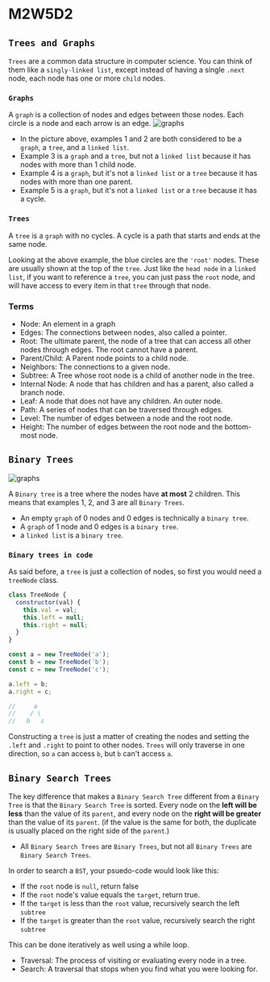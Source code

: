 # M2W5D2

## `Trees and Graphs`

`Trees` are a common data structure in computer science. You can think of them like a `singly-linked list`, except instead of having a single `.next` node, each node has one or more `child` nodes.

### `Graphs`

A `graph` is a collection of nodes and edges between those nodes. Each circle is a node and each arrow is an edge.
![graphs](https://raw.githubusercontent.com/appacademy/SWEO-Part-Time-Resources/2022-Jun-E/2-Module/5-week/2-day/graphs.png)


- In the picture above, examples 1 and 2 are both considered to be a `graph`, a `tree`, and a `linked list`.
- Example 3 is a `graph` and a `tree`, but not a `linked list` because it has nodes with more than 1 child node.
- Example 4 is a `graph`, but it's not a `linked list` or a `tree` because it has nodes with more than one parent.
- Example 5 is a `graph`, but it's not a `linked list` or a `tree` because it has a cycle.

### `Trees`

A `tree` is a `graph` with no cycles. A cycle is a path that starts and ends at the same node.

Looking at the above example, the blue circles are the `'root'` nodes. These are usually shown at the top of the `tree`. Just like the `head node` in a `linked list`, if you want to reference a `tree`, you can just pass the `root` node, and will have access to every item in that `tree` through that node.

### Terms

- Node: An element in a graph
- Edges: The connections between nodes, also called a pointer.
- Root: The ultimate parent, the node of a tree that can access all other nodes
  through edges. The root cannot have a parent.
- Parent/Child: A Parent node points to a child node.
- Neighbors: The connections to a given node.
- Subtree: A Tree whose root node is a child of another node in the tree.
- Internal Node: A node that has children and has a parent, also called a branch
  node.
- Leaf: A node that does not have any children. An outer node.
- Path: A series of nodes that can be traversed through edges.
- Level: The number of edges between a node and the root node.
- Height: The number of edges between the root node and the bottom-most node.


## `Binary Trees`

![graphs](https://raw.githubusercontent.com/appacademy/SWEO-Part-Time-Resources/2022-Jun-E/2-Module/5-week/2-day/graphs.png)

A `Binary tree` is a tree where the nodes have
**at most** 2 children. This means that examples 1, 2, and 3 are all `Binary Trees`.

- An empty `graph` of 0 nodes and 0 edges is technically a `binary tree`.
- A `graph` of 1 node and 0 edges is a `binary tree`.
- a `linked list` is a `binary tree`.

### `Binary trees in code`

As said before, a `tree` is just a collection of nodes, so first you would need a `treeNode` class.

```js
class TreeNode {
  constructor(val) {
    this.val = val;
    this.left = null;
    this.right = null;
  }
}

const a = new TreeNode('a');
const b = new TreeNode('b');
const c = new TreeNode('c');

a.left = b;
a.right = c;

//     a
//    / \
//   b   c
```

Constructing a `tree` is just a matter of creating the nodes and setting the `.left` and `.right` to point to other nodes. `Trees` will only traverse in one direction, so `a` can access `b`, but `b` can't access `a`.


## `Binary Search Trees`
The key difference that makes a `Binary Search Tree` different from a `Binary Tree` is that the `Binary Search Tree` is sorted. Every node on the **left will be less** than the value of its `parent`, and every node on the **right will be greater** than the value of its `parent`. (if the value is the same for both, the duplicate is usually placed on the right side of the `parent`.)

- All `Binary Search Trees` are `Binary Trees`, but not all `Binary Trees` are `Binary Search Trees`.

In order to search a `BST`, your psuedo-code would look like this:

- If the `root` node is `null`, return false
- If the `root` node's value equals the `target`, return true.
- If the `target` is less than the `root` value, recursively search the left `subtree`
- If the `target` is greater than the `root` value, recursively search the right `subtree`

This can be done iteratively as well using a while loop.

- Traversal: The process of visiting or evaluating every node in a tree.
- Search: A traversal that stops when you find what you were looking for.
